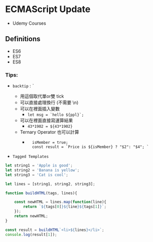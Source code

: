 # ECMAScript Update
* Udemy Courses

## Definitions
* ES6
* ES7
* ES8 

### Tips:

* `backtip` :  *`*
    * 用這個取代單or雙 tick
    * 可以直接處理換行 (不需要 \n)
    * 可以在裡面插入變數
        * ``` let msg = `hello ${ppl}`; ```
    * 可以在裡面直接寫運算結果
        * ``` 43*1902 = ${43*1902} ```
    * Ternary Operator 也可以計算
        * ``` 
            isMember = true;
            const result = `Price is ${isMember} ? "$2": "$4"; `
          ```   

* `Tagged Templates` 
```javascript
let string1 = 'Apple is good';
let string2 = 'Banana is yellow';
let string3 = 'Cat is cool';

let lines = [string1, string2, string3];

function buildHTML(tags, lines){

	const newHTML = lines.map(function(line){
		return `${tags[0]}${line}${tags[1]}`;
	});
	return newHTML;
}

const result = buildHTML`<li>${lines}</li>`;
console.log(result[1]);
```
